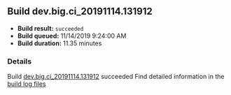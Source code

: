 ## Build dev.big.ci_20191114.131912
- **Build result:** `succeeded`
- **Build queued:** 11/14/2019 9:24:00 AM
- **Build duration:** 11.35 minutes
### Details
Build [dev.big.ci_20191114.131912](https://winappstudio.visualstudio.com/web/build.aspx?pcguid=a4ef43be-68ce-4195-a619-079b4d9834c2&builduri=vstfs%3a%2f%2f%2fBuild%2fBuild%2f31912) succeeded
Find detailed information in the [build log files]()
